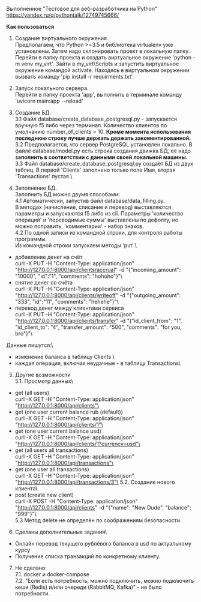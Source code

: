 Выполненное "Тестовое для веб-разработчика на Python"
https://yandex.ru/q/pythontalk/12749745666/



**Как пользоваться**

1. Создание виртуального окружения.\
Предполагаем, что Python >=3.5 и библиотека virtualenv уже установлены. Затем надо склонировать проект в локальную папку. Перейти в папку проекта и создать виртуальное окружение 'python -m venv my_virt'. Зайти в my_virt\Scripts и запустить виртуальное окружение командой activate. Находясь в виртуальном окружении вызвать команду 'pip install -r requirments.txt'.

2. Запуск локального сервера.\
Перейти в папку проекта 'app', выполнить в терминале команду 'uvicorn main:app --reload'

3. Создание БД.\
3.1 Файл database/create_database_postgresql.py - запускается вручную f5 либо через терминал. Количество клиентов по умолчанию number_of_clients = 10. **Кроме момента использования последнюю строку лучше держать держать закоментированной.**\
3.2 Предполагается, что сервер PostgreSQL установлен локально. В файле database/model.py есть строка создания движка БД, её надо **заполнить в соответствии с данными своей локальной машины.**\
3.3 Файл database/create_database_postgresql.py создаёт БД из двух таблиц. В первой 'Clients' заполнено только поле Имя, вторая 'Transactions' пустая.\

4. Заполнение БД.\
Заполнить БД можно двумя способами:\
4.1 Автоматически, запустив файл database/data_filling.py.\
В методах (начисление, списание и перевод) выставляются параметры и запускаются f5 либо из cli.
Параметры 'количество операций' и 'переводимые суммы' выставлены по дефолту, но можно поправить, 'комментарии' - набор знаков.\
4.2 По одной записи из командной строки, для контроля работы программы.\
Из командной строки запускаем методы 'put'.\
  - добавление денег на счёт\
  curl -X PUT -H "Content-Type: application/json" "http://127.0.0.1:8000/api/clients/accrual" -d "{\"incoming_amount\": \"10000\", \"id\":\"1\", \"comments\": \"hohoho\"}"\
  - снятие денег со счёта\
  curl -X PUT -H "Content-Type: application/json" "http://127.0.0.1:8000/api/clients/writeoff" -d "{\"outgoing_amount\": \"333\", \"id\":\"11\", \"comments\": \"hehehe\"}"\
  - перевод денег между клиентами сервиса\
  curl -X PUT -H "Content-Type: application/json" "http://127.0.0.1:8000/api/clients/transfer" -d "{\"id_client_from\": \"1\", \"id_client_to\": \"4\", \"transfer_amount\": \"500\", \"comments\": \"for you, bro\"}"\
                                                                 
Данные пишутся:\
- изменение баланса в таблицу Clients \
- каждая операция, включая неудачные - в таблицу Transactions\

5. Другие возможности\
5.1. Просмотр данных\
  - get (all users)\
  curl -X GET -H "Content-Type: application/json" "http://127.0.0.1:8000/api/clients"\ 
  - get (one user current balance rub (default))\
  curl -X GET -H "Content-Type: application/json" "http://127.0.0.1:8000/api/clients/1"\
  - get (one user current balance usd)\
  curl -X GET -H "Content-Type: application/json" "http://127.0.0.1:8000/api/clients/1?currency=usd"\ 
  - get (all users all transactions)\
  curl -X GET -H "Content-Type: application/json" "http://127.0.0.1:8000/api/transactions"\
  - get (one user all transactions)\
  curl -X GET -H "Content-Type: application/json" "http://127.0.0.1:8000/api/transactions/3"\ 
5.2. Создание нового клиента\                                                          
  - post (create new client)\
  curl -X POST -H "Content-Type: application/json" "http://127.0.0.1:8000/api/clients" -d "{\"name\": \"New Dude\", \"balance\": \"999\"}"\   
5.3 Метод delete не определён по соображениям безопасности. 


6. Сделаны дополнительные задания\
- Онлайн перевод текущего рублёвого баланса в usd по актуальному курсу
- Получение списка транзакций по конкретному клиенту.


7. Не сделано:\
7.1. docker и docker-compose\
7.2. "Если есть потребность, можно подключить, можно подключить кеши (Redis) и/или очереди (RabbitMQ, Kafka)" - не было потребности.  